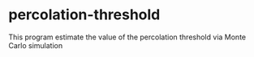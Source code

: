 # percolation-threshold
This program estimate the value of the percolation threshold via Monte Carlo simulation
